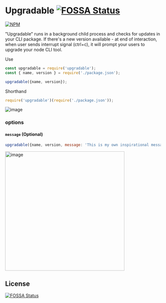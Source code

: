# Upgradable [![FOSSA Status](https://app.fossa.io/api/projects/git%2Bgithub.com%2Fomrilotan%2Fupgradable.svg?type=shield)](https://app.fossa.io/projects/git%2Bgithub.com%2Fomrilotan%2Fupgradable?ref=badge_shield)

[![NPM](https://nodei.co/npm/upgradable.png)](https://nodei.co/npm/upgradable/)

"Upgradable" runs in a background child process and checks for updates in your CLI package.
If there's a new version available - at end of interaction, when user sends interrupt signal (ctrl+c), it will prompt your users to upgrade your node CLI tool.

Use
```js
const upgradable = require('upgradable');
const { name, version } = require('./package.json');

upgradable({name, version});
```

Shorthand
```js
require('upgradable')(require('./package.json'));
```

![image](https://user-images.githubusercontent.com/516342/36352483-6a5c780a-14c2-11e8-974d-9eebb0083e59.png)

### options

#### `message` (Optional)
```js
upgradable({name, version, message: 'This is my own inspirational message'});
```
<img width="386" alt="image" src="https://user-images.githubusercontent.com/516342/36252458-59387a00-124d-11e8-86f5-31d6eaf94f3d.png">

## License
[![FOSSA Status](https://app.fossa.io/api/projects/git%2Bgithub.com%2Fomrilotan%2Fupgradable.svg?type=large)](https://app.fossa.io/projects/git%2Bgithub.com%2Fomrilotan%2Fupgradable?ref=badge_large)
